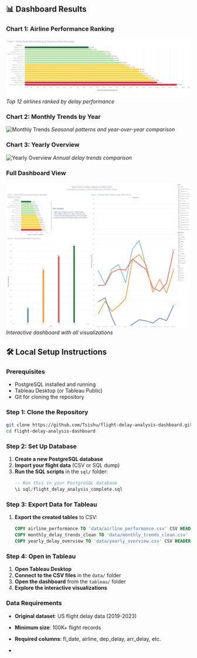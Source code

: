 ## 📊 Dashboard Results

### Chart 1: Airline Performance Ranking
![Airline Performance](images/airline_performance.png)
*Top 12 airlines ranked by delay performance*

### Chart 2: Monthly Trends by Year
![Monthly Trends](images/monthly_trends.png)
*Seasonal patterns and year-over-year comparison*

### Chart 3: Yearly Overview
![Yearly Overview](images/yearly_overview.png)
*Annual delay trends comparison*

### Full Dashboard View
![Complete Dashboard](images/Airline_performance_final_dashboard.png)
*Interactive dashboard with all visualizations*

## 🛠️ Local Setup Instructions

### Prerequisites
- PostgreSQL installed and running
- Tableau Desktop (or Tableau Public)
- Git for cloning the repository

### Step 1: Clone the Repository
```bash
git clone https://github.com/Tsishu/flight-delay-analysis-dashboard.git
cd flight-delay-analysis-dashboard
```

### Step 2: Set Up Database
1. **Create a new PostgreSQL database**
2. **Import your flight data** (CSV or SQL dump)
3. **Run the SQL scripts** in the `sql/` folder:
   ```sql
   -- Run this in your PostgreSQL database
   \i sql/flight_delay_analysis_complete.sql
   ```

### Step 3: Export Data for Tableau
1. **Export the created tables** to CSV:
   ```sql
   COPY airline_performance TO 'data/airline_performance.csv' CSV HEADER;
   COPY monthly_delay_trends_clean TO 'data/monthly_trends_clean.csv' CSV HEADER;
   COPY yearly_delay_overview TO 'data/yearly_overview.csv' CSV HEADER;
   ```

### Step 4: Open in Tableau
1. **Open Tableau Desktop**
2. **Connect to the CSV files** in the `data/` folder
3. **Open the dashboard** from the `tableau/` folder
4. **Explore the interactive visualizations**

### Data Requirements
- **Original dataset**: US flight delay data (2019-2023)
- **Minimum size**: 100K+ flight records
- **Required columns**: fl_date, airline, dep_delay, arr_delay, etc.

- 

